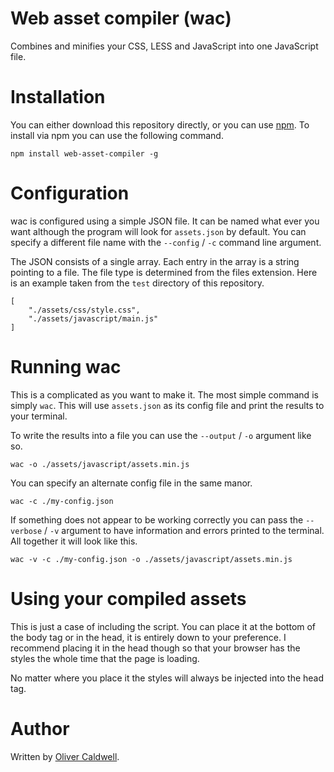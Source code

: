 # Web asset compiler (wac)

Combines and minifies your CSS, LESS and JavaScript into one JavaScript file.

# Installation

You can either download this repository directly, or you can use [npm](http://npmjs.org/). To install via npm you can use the following command.

	npm install web-asset-compiler -g

# Configuration

wac is configured using a simple JSON file. It can be named what ever you want although the program will look for `assets.json` by default. You can specify a different file name with the `--config` / `-c` command line argument.

The JSON consists of a single array. Each entry in the array is a string pointing to a file. The file type is determined from the files extension. Here is an example taken from the `test` directory of this repository.

	[
		"./assets/css/style.css",
		"./assets/javascript/main.js"
	]

# Running wac

This is a complicated as you want to make it. The most simple command is simply `wac`. This will use `assets.json` as its config file and print the results to your terminal.

To write the results into a file you can use the `--output` / `-o` argument like so.

	wac -o ./assets/javascript/assets.min.js

You can specify an alternate config file in the same manor.

	wac -c ./my-config.json

If something does not appear to be working correctly you can pass the `--verbose` / `-v` argument to have information and errors printed to the terminal. All together it will look like this.

	wac -v -c ./my-config.json -o ./assets/javascript/assets.min.js

# Using your compiled assets

This is just a case of including the script. You can place it at the bottom of the body tag or in the head, it is entirely down to your preference. I recommend placing it in the head though so that your browser has the styles the whole time that the page is loading.

No matter where you place it the styles will always be injected into the head tag.

# Author

Written by [Oliver Caldwell](http://olivercaldwell.co.uk).